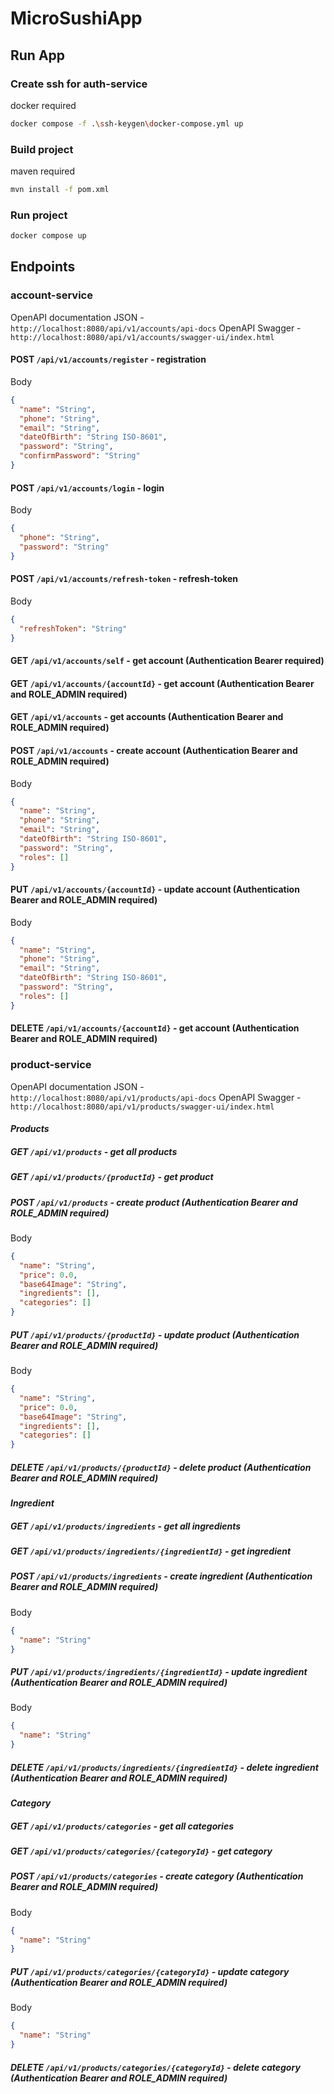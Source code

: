 # MicroSushiApp
## Run App
### Create ssh for auth-service
docker required
```BASH
docker compose -f .\ssh-keygen\docker-compose.yml up
```
### Build project
maven required
```BASH
mvn install -f pom.xml
```
### Run project
```BASH
docker compose up
```
## Endpoints
### account-service
OpenAPI documentation JSON - `http://localhost:8080/api/v1/accounts/api-docs`
OpenAPI Swagger - `http://localhost:8080/api/v1/accounts/swagger-ui/index.html`
#### POST `/api/v1/accounts/register` - registration
Body
```JSON
{
  "name": "String",
  "phone": "String",
  "email": "String",
  "dateOfBirth": "String ISO-8601",
  "password": "String",
  "confirmPassword": "String"
}
```

#### POST `/api/v1/accounts/login` - login
Body
```JSON
{
  "phone": "String",
  "password": "String"
}
```

#### POST `/api/v1/accounts/refresh-token` - refresh-token

Body

```JSON
{
  "refreshToken": "String"
}
```

#### GET `/api/v1/accounts/self` - get account (Authentication Bearer required)

#### GET `/api/v1/accounts/{accountId}` - get account (Authentication Bearer and ROLE_ADMIN required)

#### GET `/api/v1/accounts` - get accounts (Authentication Bearer and ROLE_ADMIN required)

#### POST `/api/v1/accounts` - create account (Authentication Bearer and ROLE_ADMIN required)

Body

```JSON
{
  "name": "String",
  "phone": "String",
  "email": "String",
  "dateOfBirth": "String ISO-8601",
  "password": "String",
  "roles": []
}
```

#### PUT `/api/v1/accounts/{accountId}` - update account (Authentication Bearer and ROLE_ADMIN required)

Body

```JSON
{
  "name": "String",
  "phone": "String",
  "email": "String",
  "dateOfBirth": "String ISO-8601",
  "password": "String",
  "roles": []
}
```

#### DELETE `/api/v1/accounts/{accountId}` - get account (Authentication Bearer and ROLE_ADMIN required)

### product-service

OpenAPI documentation JSON - `http://localhost:8080/api/v1/products/api-docs`
OpenAPI Swagger - `http://localhost:8080/api/v1/products/swagger-ui/index.html`

#### _Products_

##### GET `/api/v1/products` - get all products

##### GET `/api/v1/products/{productId}` - get product

##### POST `/api/v1/products` - create product (Authentication Bearer and ROLE_ADMIN required)

Body

```JSON
{
  "name": "String",
  "price": 0.0,
  "base64Image": "String",
  "ingredients": [],
  "categories": []
}
```

##### PUT `/api/v1/products/{productId}` - update product (Authentication Bearer and ROLE_ADMIN required)

Body

```JSON
{
  "name": "String",
  "price": 0.0,
  "base64Image": "String",
  "ingredients": [],
  "categories": []
}
```

##### DELETE `/api/v1/products/{productId}` - delete product (Authentication Bearer and ROLE_ADMIN required)

#### _Ingredient_

##### GET `/api/v1/products/ingredients` - get all ingredients

##### GET `/api/v1/products/ingredients/{ingredientId}` - get ingredient

##### POST `/api/v1/products/ingredients` - create ingredient (Authentication Bearer and ROLE_ADMIN required)

Body

```JSON
{
  "name": "String"
}
```

##### PUT `/api/v1/products/ingredients/{ingredientId}` - update ingredient (Authentication Bearer and ROLE_ADMIN required)

Body

```JSON
{
  "name": "String"
}
```

##### DELETE `/api/v1/products/ingredients/{ingredientId}` - delete ingredient (Authentication Bearer and ROLE_ADMIN required)

#### _Category_

##### GET `/api/v1/products/categories` - get all categories

##### GET `/api/v1/products/categories/{categoryId}` - get category

##### POST `/api/v1/products/categories` - create category (Authentication Bearer and ROLE_ADMIN required)

Body

```JSON
{
  "name": "String"
}
```

##### PUT `/api/v1/products/categories/{categoryId}` - update category (Authentication Bearer and ROLE_ADMIN required)

Body

```JSON
{
  "name": "String"
}
```

##### DELETE `/api/v1/products/categories/{categoryId}` - delete category (Authentication Bearer and ROLE_ADMIN required)
